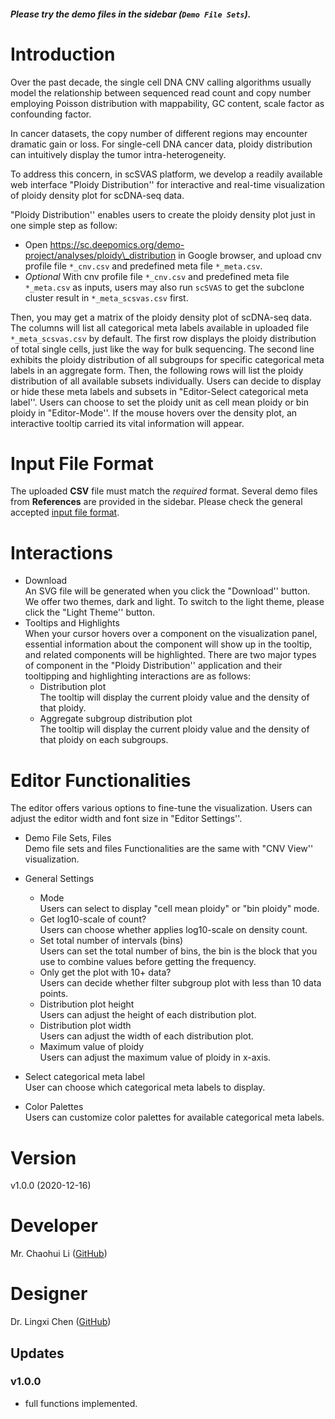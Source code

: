 ##### Please try the demo files in the sidebar (`Demo File Sets`).
# Introduction

Over the past decade, the single cell DNA CNV calling algorithms usually model the relationship between sequenced read count and copy number employing Poisson distribution with mappability, GC content, scale factor as confounding factor. 

In cancer datasets, the copy number of different regions may encounter dramatic gain or loss. For single-cell DNA cancer data,  ploidy distribution can intuitively display the tumor intra-heterogeneity.

To address this concern, in scSVAS platform, we develop a readily available web interface "Ploidy Distribution''  for interactive and real-time visualization of ploidy density plot for scDNA-seq data.

"Ploidy Distribution'' enables users to create the ploidy density plot just in one simple step as follow:

  + Open https://sc.deepomics.org/demo-project/analyses/ploidy\_distribution in Google browser, and upload cnv profile file `*_cnv.csv` and predefined meta file `*_meta.csv`.
  + *Optional* With cnv profile file `*_cnv.csv` and predefined meta file `*_meta.csv` as inputs, users may also run `scSVAS` to get the subclone cluster result in `*_meta_scsvas.csv` first.

Then, you may get a matrix of the ploidy density plot of scDNA-seq data. The columns will list all categorical meta labels available in uploaded file `*_meta_scsvas.csv` by default. The first row displays the ploidy distribution of total single cells, just like the way for bulk sequencing. The second line exhibits the ploidy distribution of all subgroups for specific categorical meta labels in an aggregate form. Then, the following rows will list the ploidy distribution of all available subsets individually.
Users can decide to display or hide these meta labels and subsets in "Editor-Select categorical meta label''. 
Users can choose to set the ploidy unit as cell mean ploidy or bin ploidy in "Editor-Mode''.
If the mouse hovers over the density plot, an interactive tooltip carried its vital information will appear. 


# Input File Format

The uploaded **CSV** file must match the *required* format. Several demo files from **References** are provided in the sidebar. Please check the general accepted [input file format](https://github.com/paprikachan/scSVAS/blob/master/webserver/markdown/scSVAS_Input_Format.markdown).



# Interactions

  + Download </br>
    An SVG file will be generated when you click the "Download'' button. We offer two themes, dark and light. To switch to the light theme, please click the "Light Theme'' button.
  + Tooltips and Highlights </br>
    When your cursor hovers over a component on the visualization panel, essential information about the component will show up in the tooltip, and related components will be highlighted. There are two major types of component in the "Ploidy Distribution'' application and their tooltipping and highlighting interactions are as follows:
      + Distribution plot </br>
         The tooltip will display the current ploidy value and the density of that ploidy.
      + Aggregate subgroup distribution plot </br>
         The tooltip will display the current ploidy value and the density of that ploidy on each subgroups. 

# Editor Functionalities
The editor offers various options to fine-tune the visualization. Users can adjust the editor width and font size in "Editor Settings''.


  + Demo File Sets, Files </br>
    Demo file sets and files Functionalities are the same with "CNV View'' visualization.
  + General Settings </br>
    + Mode </br>
      Users can select to display "cell mean ploidy" or "bin ploidy" mode.
    + Get log10-scale of count? </br>
        Users can choose whether applies log10-scale on density count.
    + Set total number of intervals (bins) </br>
        Users can set the total number of bins, the bin is the block that you use to combine values before getting the frequency.
    + Only get the plot with 10+ data? </br>
        Users can decide whether filter subgroup plot with less than 10 data points.
    + Distribution plot height </br>
        Users can adjust the height of each distribution plot.
    + Distribution plot width </br>
        Users can adjust the width of each distribution plot.
    + Maximum value of ploidy </br>
        Users can adjust the maximum value of ploidy in x-axis.

  + Select categorical meta label </br>
    User can choose which categorical meta labels to display.

  + Color Palettes </br>
    Users can customize color palettes for available categorical meta labels.

# Version

v1.0.0 (2020-12-16)

# Developer

Mr. Chaohui Li ([GitHub](https://github.com/Eric0627))

# Designer

Dr. Lingxi Chen ([GitHub](https://github.com/paprikachan))

## Updates

### v1.0.0

   - full functions implemented.
